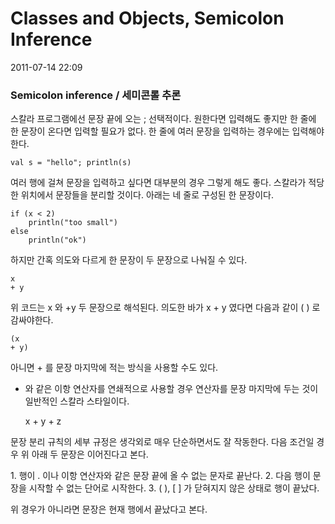 # Classes and Objects, Semicolon Inference

2011-07-14 22:09

### Semicolon inference / 세미콘롤 추론

스칼라 프로그램에선 문장 끝에 오는 ; 선택적이다.
원한다면 입력해도 좋지만 한 줄에 한 문장이 온다면 입력할 필요가 없다.
한 줄에 여러 문장을 입력하는 경우에는 입력해야 한다.

	val s = "hello"; println(s)

여러 행에 걸쳐 문장을 입력하고 싶다면 대부분의 경우 그렇게 해도 좋다.
스칼라가 적당한 위치에서 문장들을 분리할 것이다.
아래는 네 줄로 구성된 한 문장이다.

	if (x < 2)
		println("too small")
	else
		println("ok")

하지만 간혹 의도와 다르게 한 문장이 두 문장으로 나눠질 수 있다.

	x
	+ y

위 코드는 x 와 +y 두 문장으로 해석된다.
의도한 바가 x + y 였다면 다음과 같이 ( ) 로 감싸야한다.

	(x
	+ y)

아니면 + 를 문장 마지막에 적는 방식을 사용할 수도 있다.
+ 와 같은 이항 연산자를 연쇄적으로 사용할 경우 연산자를 문장 마지막에 두는 것이 일반적인 스칼라 스타일이다.

	x +
	y +
	z

문장 분리 규칙의 세부 규정은 생각외로 매우 단순하면서도 잘 작동한다.
다음 조건일 경우 위 아래 두 문장은 이어진다고 본다.

1\. 행이 . 이나 이항 연산자와 같은 문장 끝에 올 수 없는 문자로 끝난다.
2\. 다음 행이 문장을 시작할 수 없는 단어로 시작한다.
3\. ( ), [ ] 가 닫혀지지 않은 상태로 행이 끝났다.

위 경우가 아니라면 문장은 현재 행에서 끝났다고 본다.